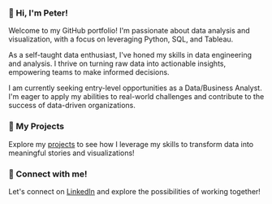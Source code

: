 ### :wave: Hi, I'm Peter!
Welcome to my GitHub portfolio! I'm passionate about data analysis and visualization, with a focus on leveraging Python, SQL, and Tableau.

As a self-taught data enthusiast, I've honed my skills in data engineering and analysis. I thrive on turning raw data into actionable insights, empowering teams to make informed decisions.

I am currently seeking entry-level opportunities as a Data/Business Analyst. I'm eager to apply my abilities to real-world challenges and contribute to the success of data-driven organizations.

### :file_folder: My Projects
Explore my [projects](https://github.com/TeamPete/Projects) to see how I leverage my skills to transform data into meaningful stories and visualizations!

### :link: Connect with me!
Let's connect on [LinkedIn](https://www.linkedin.com/in/peter-hwin-620958193/) and explore the possibilities of working together!
